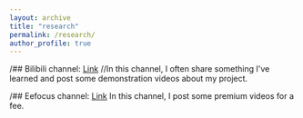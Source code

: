 ```yaml
---
layout: archive
title: "research"
permalink: /research/
author_profile: true
---
```


/## Bilibili channel: [Link](https://space.bilibili.com/651870608?spm_id_from=333.1007.0.0)
//In this channel, I often share something I've learned and post some demonstration videos about my project.

/## Eefocus channel: [Link](https://www.eefocus.com/course/1074129.html)
In this channel, I post some premium videos for a fee.

